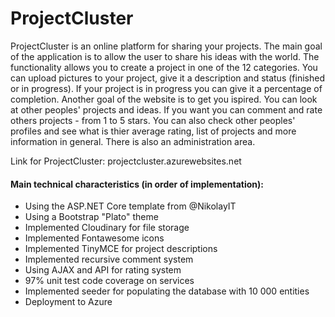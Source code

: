 # ProjectCluster
 ProjectCluster is an online platform for sharing your projects. The main goal of the application is to allow the user to share his ideas with the world. The functionality allows you to create a project in one of the 12 categories. You can upload pictures to your project, give it a description and status (finished or in progress). If your project is in progress you can give it a percentage of completion.
 Another goal of the website is to get you ispired. You can look at other peoples' projects and ideas. If you want you can comment and rate others projects - from 1 to 5 stars. You can also check other peoples' profiles and see what is thier average rating, list of projects and more information in general.
 There is also an administration area.
 
 Link for ProjectCluster: projectcluster.azurewebsites.net
 
#### Main technical characteristics (in order of implementation):
 - Using the ASP.NET Core template from @NikolayIT
 - Using a Bootstrap "Plato" theme
 - Implemented Cloudinary for file storage
 - Implemented Fontawesome icons
 - Implemented TinyMCE for project descriptions
 - Implemented recursive comment system
 - Using AJAX and API for rating system
 - 97% unit test code coverage on services
 - Implemented seeder for populating the database with 10 000 entities
 - Deployment to Azure
